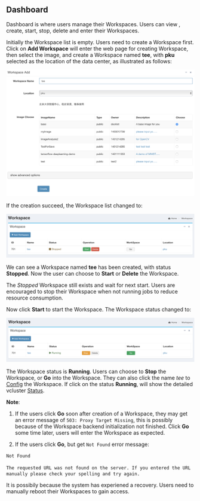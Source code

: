 ## Dashboard ##

Dashboard is where users manage their Workspaces. Users can view 
, create, start, stop,  delete and enter their Workspaces.   

Initially the Workspace list is empty. Users need to create a Workspace
first. Click on **Add Workspace** will enter the web page for creating
Workspace, then select the image, and create a Workspace named **tee**, with **pku** selected as the location of the data center, as
illustrated as follows:

<img src="../images/workspace-create.png" width="600" alt="add 
workspace">

If the creation succeed, the Workspace list changed to:

<img src="../images/dashboard-stop.png" width="600" alt="dashboard
stopped status">

We can see a Workspace named **tee** has been created, with status **Stopped**.
Now the user can choose to **Start** or **Delete** the Workspace. 

The *Stopped* Workspace still exists and wait for next start. Users are
encouraged to stop their Workspace when not running jobs to reduce
resource consumption.

Now click **Start** to start the Workspace. The Workspace status changed
to:

<img src="../images/dashboard-start.png" width="600" alt="dashboard
running status">

The Workspace status is **Running**. Users can choose to  **Stop** the 
Workspace, or **Go** into the Workspace. They can also click the name
*tee* to [Config](config.md) the Workspace. If click on the status
**Running**, will show the detailed vcluster [Status](status.md).

**Note**: 

1. If the users click **Go** soon after creation of a Workspace,
they may get an error message of `503: Proxy Target Missing`, this is possibly 
because of the Workspace backend initialization not finished. Click
**Go** some time later, users will enter the Workspace as expected. 

2. If the users click **Go**, but get `Not Found`  error message:

```
Not Found

The requested URL was not found on the server. If you entered the URL
manually please check your spelling and try again.
```

It is possibily because the system has experiened a recovery. Users need to
manually reboot their Workspaces to gain access.

